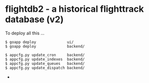 # flightdb2 - a historical flighttrack database (v2)

To deploy all this ...

    $ goapp deploy              ui/
    $ goapp deploy              backend/

    $ appcfg.py update_cron     backend/
    $ appcfg.py update_indexes  backend/
    $ appcfg.py update_queues   backend/
    $ appcfg.py update_dispatch backend/
* 
